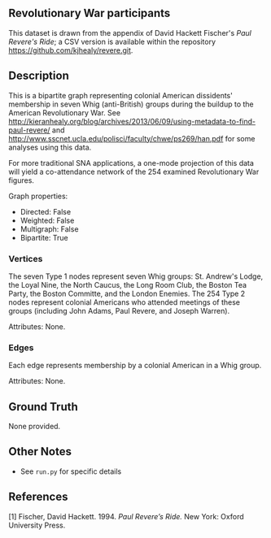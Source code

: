 ## Revolutionary War participants
This dataset is drawn from the appendix of David Hackett Fischer's _Paul Revere's Ride_; a CSV version is available within
the repository https://github.com/kjhealy/revere.git. 

## Description
This is a bipartite graph representing colonial American dissidents' membership in seven Whig (anti-British) groups during the
buildup to the American Revolutionary War. 
See http://kieranhealy.org/blog/archives/2013/06/09/using-metadata-to-find-paul-revere/ and http://www.sscnet.ucla.edu/polisci/faculty/chwe/ps269/han.pdf
for some analyses using this data.

For more traditional SNA applications, a one-mode projection of this data will yield a co-attendance network of the 254
examined Revolutionary War figures.

Graph properties:
   - Directed: False
   - Weighted: False
   - Multigraph: False
   - Bipartite: True

### Vertices 
The seven Type 1 nodes represent seven Whig groups: St. Andrew's Lodge, the Loyal Nine, the North Caucus, 
the Long Room Club, the Boston Tea Party, the Boston Committe, and the London Enemies. 
The 254 Type 2 nodes represent colonial Americans who attended meetings of these groups (including John Adams, Paul Revere, and Joseph Warren). 

Attributes: None. 

### Edges
Each edge represents membership by a colonial American in a Whig group.

Attributes: None.

## Ground Truth
None provided.

## Other Notes
* See `run.py` for specific details

## References
[1] Fischer, David Hackett. 1994. _Paul Revere’s Ride._ New York: Oxford University Press. 
